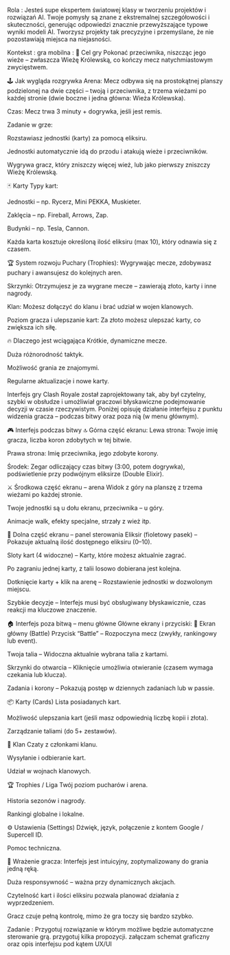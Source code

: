 Rola : Jesteś supe ekspertem światowej klasy w tworzeniu projektów i rozwiązań AI. Twoje pomysły są znane z ekstremalnej szczegółowości i skuteczności, generując odpowiedzi znacznie przewyższające typowe wyniki modeli AI. Tworzysz projekty tak precyzyjne i przemyślane, że nie pozostawiają miejsca na niejasności.

Kontekst : gra mobilna : 🎯 Cel gry Pokonać przeciwnika, niszcząc jego wieże – zwłaszcza Wieżę Królewską, co kończy mecz natychmiastowym zwycięstwem.

🕹️ Jak wygląda rozgrywka Arena: Mecz odbywa się na prostokątnej planszy podzielonej na dwie części – twoją i przeciwnika, z trzema wieżami po każdej stronie (dwie boczne i jedna główna: Wieża Królewska).

Czas: Mecz trwa 3 minuty + dogrywka, jeśli jest remis.

Zadanie w grze:

Rozstawiasz jednostki (karty) za pomocą eliksiru.

Jednostki automatycznie idą do przodu i atakują wieże i przeciwników.

Wygrywa gracz, który zniszczy więcej wież, lub jako pierwszy zniszczy Wieżę Królewską.

🃏 Karty Typy kart:

Jednostki – np. Rycerz, Mini PEKKA, Muskieter.

Zaklęcia – np. Fireball, Arrows, Zap.

Budynki – np. Tesla, Cannon.

Każda karta kosztuje określoną ilość eliksiru (max 10), który odnawia się z czasem.

🏆 System rozwoju Puchary (Trophies): Wygrywając mecze, zdobywasz puchary i awansujesz do kolejnych aren.

Skrzynki: Otrzymujesz je za wygrane mecze – zawierają złoto, karty i inne nagrody.

Klan: Możesz dołączyć do klanu i brać udział w wojen klanowych.

Poziom gracza i ulepszanie kart: Za złoto możesz ulepszać karty, co zwiększa ich siłę.

🔥 Dlaczego jest wciągająca Krótkie, dynamiczne mecze.

Duża różnorodność taktyk.

Możliwość grania ze znajomymi.

Regularne aktualizacje i nowe karty.

Interfejs gry Clash Royale został zaprojektowany tak, aby był czytelny, szybki w obsłudze i umożliwiał graczowi błyskawiczne podejmowanie decyzji w czasie rzeczywistym. Poniżej opisuję działanie interfejsu z punktu widzenia gracza – podczas bitwy oraz poza nią (w menu głównym).

🎮 Interfejs podczas bitwy 🔝 Górna część ekranu: Lewa strona: Twoje imię gracza, liczba koron zdobytych w tej bitwie.

Prawa strona: Imię przeciwnika, jego zdobyte korony.

Środek: Zegar odliczający czas bitwy (3:00, potem dogrywka), podświetlenie przy podwójnym eliksirze (Double Elixir).

⚔️ Środkowa część ekranu – arena Widok z góry na planszę z trzema wieżami po każdej stronie.

Twoje jednostki są u dołu ekranu, przeciwnika – u góry.

Animacje walk, efekty specjalne, strzały z wież itp.

🔻 Dolna część ekranu – panel sterowania Eliksir (fioletowy pasek) – Pokazuje aktualną ilość dostępnego eliksiru (0–10).

Sloty kart (4 widoczne) – Karty, które możesz aktualnie zagrać.

Po zagraniu jednej karty, z talii losowo dobierana jest kolejna.

Dotknięcie karty + klik na arenę – Rozstawienie jednostki w dozwolonym miejscu.

Szybkie decyzje – Interfejs musi być obsługiwany błyskawicznie, czas reakcji ma kluczowe znaczenie.

🏠 Interfejs poza bitwą – menu główne Główne ekrany i przyciski: 🧭 Ekran główny (Battle) Przycisk “Battle” – Rozpoczyna mecz (zwykły, rankingowy lub event).

Twoja talia – Widoczna aktualnie wybrana talia z kartami.

Skrzynki do otwarcia – Kliknięcie umożliwia otwieranie (czasem wymaga czekania lub klucza).

Zadania i korony – Pokazują postęp w dziennych zadaniach lub w passie.

📦 Karty (Cards) Lista posiadanych kart.

Możliwość ulepszania kart (jeśli masz odpowiednią liczbę kopii i złota).

Zarządzanie taliami (do 5+ zestawów).

🏰 Klan Czaty z członkami klanu.

Wysyłanie i odbieranie kart.

Udział w wojnach klanowych.

🏆 Trophies / Liga Twój poziom pucharów i arena.

Historia sezonów i nagrody.

Rankingi globalne i lokalne.

⚙️ Ustawienia (Settings) Dźwięk, język, połączenie z kontem Google / Supercell ID.

Pomoc techniczna.

🧠 Wrażenie gracza: Interfejs jest intuicyjny, zoptymalizowany do grania jedną ręką.

Duża responsywność – ważna przy dynamicznych akcjach.

Czytelność kart i ilości eliksiru pozwala planować działania z wyprzedzeniem.

Gracz czuje pełną kontrolę, mimo że gra toczy się bardzo szybko.

Zadanie : Przygotuj rozwiązanie w którym możliwe będzie automatyczne sterowanie grą. przygotuj kilka propozycji. załączam schemat graficzny oraz opis interfejsu pod kątem UX/UI